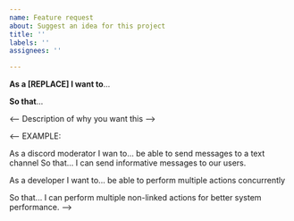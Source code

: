 ```yaml
---
name: Feature request
about: Suggest an idea for this project
title: ''
labels: ''
assignees: ''

---
```


<!-- Features are to be requested as User Stories -->

**As a [REPLACE] I want to**...

<!-- Descrioption of what you want to be able to do -->

**So that**...

<-- Description of why you want this -->

<-- 
EXAMPLE:

As a discord moderator I wan to...
be able to send messages to a text channel
So that...
I can send informative messages to our users. 


As a developer I want to...
be able to perform multiple actions concurrently

So that...
I can perform multiple non-linked actions for better system performance.
-->
